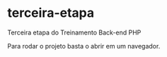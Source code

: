 # terceira-etapa
Terceira etapa do Treinamento Back-end PHP

Para rodar o projeto basta o abrir em um navegador.
